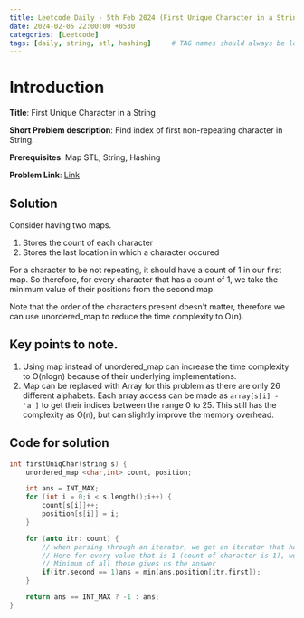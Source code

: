 ```yaml
---
title: Leetcode Daily - 5th Feb 2024 (First Unique Character in a String)
date: 2024-02-05 22:00:00 +0530
categories: [Leetcode]
tags: [daily, string, stl, hashing]     # TAG names should always be lowercase
---
```


# Introduction

**Title**: First Unique Character in a String

**Short Problem description**: Find index of first non-repeating character in String.


**Prerequisites**: Map STL, String, Hashing

**Problem Link**: [Link](https://leetcode.com/problems/first-unique-character-in-a-string/description/?envType=daily-question&envId=2024-02-05)

## Solution
Consider having two maps.
1. Stores the count of each character
2. Stores the last location in which a character occured

For a character to be not repeating, it should have a count of 1 in our first map. So therefore, for every character that has a count of 1, we take the minimum value of their positions from the second map.

Note that the order of the characters present doesn't matter, therefore we can use unordered_map to reduce the time complexity to O(n).

## Key points to note.
1. Using map instead of unordered_map can increase the time complexity to O(nlogn) because of their underlying implementations.
2. Map can be replaced with Array for this problem as there are only 26 different alphabets. Each array access can be made as ```array[s[i] - 'a']``` to get their indices between the range 0 to 25. This still has the complexity as O(n), but can slightly improve the memory overhead.

## Code for solution

```cpp
int firstUniqChar(string s) {
    unordered_map <char,int> count, position;

    int ans = INT_MAX;
    for (int i = 0;i < s.length();i++) {
        count[s[i]]++;
        position[s[i]] = i;
    }

    for (auto itr: count) {
        // when parsing through an iterator, we get an iterator that has the key in its .first location and value in it's .second location
        // Here for every value that is 1 (count of character is 1), we take the last seen location of the corresponding key in the second map.
        // Minimum of all these gives us the answer
        if(itr.second == 1)ans = min(ans,position[itr.first]);
    }

    return ans == INT_MAX ? -1 : ans;
}
```